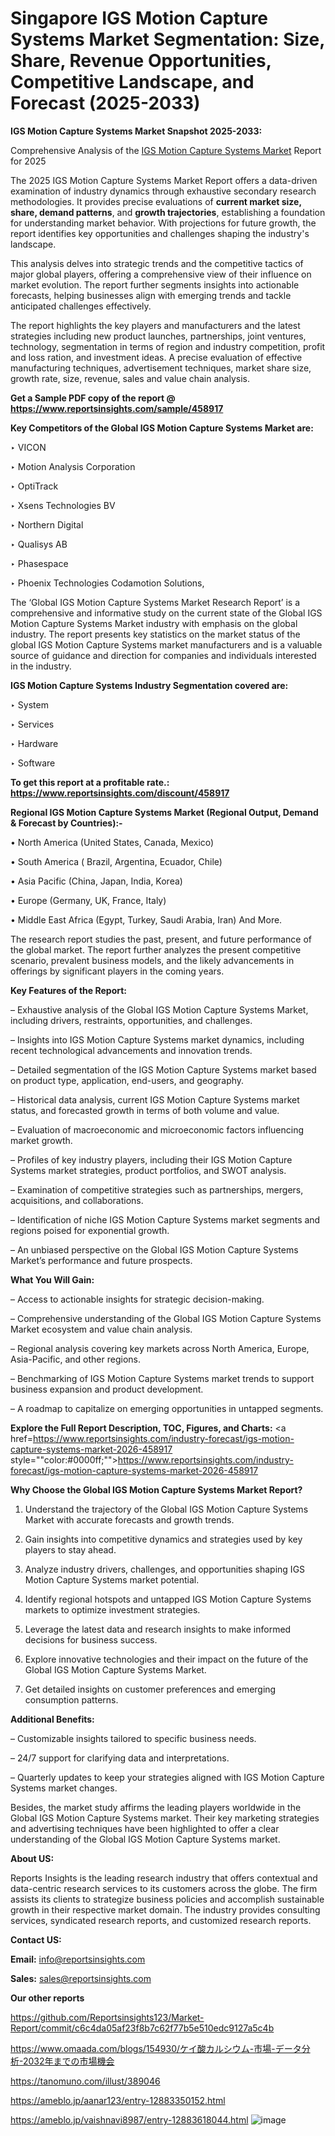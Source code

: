 # Singapore IGS Motion Capture Systems Market Segmentation: Size, Share, Revenue Opportunities, Competitive Landscape, and Forecast (2025-2033)

<strong>IGS Motion Capture Systems Market Snapshot 2025-2033:</strong>

Comprehensive Analysis of the <a href=https://www.reportsinsights.com/sample/458917>IGS Motion Capture Systems Market</a> Report for 2025

The 2025 IGS Motion Capture Systems Market Report offers a data-driven examination of industry dynamics through exhaustive secondary research methodologies. It provides precise evaluations of <strong>current market size, share, demand patterns</strong>, and <strong>growth trajectories</strong>, establishing a foundation for understanding market behavior. With projections for future growth, the report identifies key opportunities and challenges shaping the industry's landscape.

This analysis delves into strategic trends and the competitive tactics of major global players, offering a comprehensive view of their influence on market evolution. The report further segments insights into actionable forecasts, helping businesses align with emerging trends and tackle anticipated challenges effectively.

The report highlights the key players and manufacturers and the latest strategies including new product launches, partnerships, joint ventures, technology, segmentation in terms of region and industry competition, profit and loss ration, and investment ideas. A precise evaluation of effective manufacturing techniques, advertisement techniques, market share size, growth rate, size, revenue, sales and value chain analysis.

<strong>Get a Sample PDF copy of the report @ <a href=https://www.reportsinsights.com/sample/458917 style=color:#0000ff;>https://www.reportsinsights.com/sample/458917</a></strong>

<strong>Key Competitors of the Global IGS Motion Capture Systems Market are:</strong>

‣ VICON

‣ Motion Analysis Corporation

‣ OptiTrack

‣ Xsens Technologies BV

‣ Northern Digital

‣ Qualisys AB

‣ Phasespace

‣ Phoenix Technologies Codamotion Solutions,

The ‘Global IGS Motion Capture Systems Market Research Report’ is a comprehensive and informative study on the current state of the Global IGS Motion Capture Systems Market industry with emphasis on the global industry. The report presents key statistics on the market status of the global IGS Motion Capture Systems market manufacturers and is a valuable source of guidance and direction for companies and individuals interested in the industry.

<strong>IGS Motion Capture Systems Industry Segmentation covered are:</strong>

‣ System

‣ Services

‣ Hardware

‣ Software

<strong>To get this report at a profitable rate.: <a href=https://www.reportsinsights.com/discount/458917 style=color:#0000ff;>https://www.reportsinsights.com/discount/458917</a></strong>

<strong>Regional IGS Motion Capture Systems Market (Regional Output, Demand &amp; Forecast by Countries):-</strong>

• North America (United States, Canada, Mexico)

• South America ( Brazil, Argentina, Ecuador, Chile)

• Asia Pacific (China, Japan, India, Korea)

• Europe (Germany, UK, France, Italy)

• Middle East Africa (Egypt, Turkey, Saudi Arabia, Iran) And More.

The research report studies the past, present, and future performance of the global market. The report further analyzes the present competitive scenario, prevalent business models, and the likely advancements in offerings by significant players in the coming years.

<strong>Key Features of the Report:</strong>

– Exhaustive analysis of the Global IGS Motion Capture Systems Market, including drivers, restraints, opportunities, and challenges.

– Insights into IGS Motion Capture Systems market dynamics, including recent technological advancements and innovation trends.

– Detailed segmentation of the IGS Motion Capture Systems market based on product type, application, end-users, and geography.

– Historical data analysis, current IGS Motion Capture Systems market status, and forecasted growth in terms of both volume and value.

– Evaluation of macroeconomic and microeconomic factors influencing market growth.

– Profiles of key industry players, including their IGS Motion Capture Systems market strategies, product portfolios, and SWOT analysis.

– Examination of competitive strategies such as partnerships, mergers, acquisitions, and collaborations.

– Identification of niche IGS Motion Capture Systems market segments and regions poised for exponential growth.

– An unbiased perspective on the Global IGS Motion Capture Systems Market’s performance and future prospects.

<strong>What You Will Gain:</strong>

– Access to actionable insights for strategic decision-making.

– Comprehensive understanding of the Global IGS Motion Capture Systems Market ecosystem and value chain analysis.

– Regional analysis covering key markets across North America, Europe, Asia-Pacific, and other regions.

– Benchmarking of IGS Motion Capture Systems market trends to support business expansion and product development.

– A roadmap to capitalize on emerging opportunities in untapped segments.

<strong>Explore the Full Report Description, TOC, Figures, and Charts:</strong>
<a href=https://www.reportsinsights.com/industry-forecast/igs-motion-capture-systems-market-2026-458917 style=""color:#0000ff;"">https://www.reportsinsights.com/industry-forecast/igs-motion-capture-systems-market-2026-458917</a>

<strong>Why Choose the Global IGS Motion Capture Systems Market Report?</strong>

1. Understand the trajectory of the Global IGS Motion Capture Systems Market with accurate forecasts and growth trends.

2. Gain insights into competitive dynamics and strategies used by key players to stay ahead.

3. Analyze industry drivers, challenges, and opportunities shaping IGS Motion Capture Systems market potential.

4. Identify regional hotspots and untapped IGS Motion Capture Systems markets to optimize investment strategies.

5. Leverage the latest data and research insights to make informed decisions for business success.

6. Explore innovative technologies and their impact on the future of the Global IGS Motion Capture Systems Market.

7. Get detailed insights on customer preferences and emerging consumption patterns.

<strong>Additional Benefits:</strong>

– Customizable insights tailored to specific business needs.

– 24/7 support for clarifying data and interpretations.

– Quarterly updates to keep your strategies aligned with IGS Motion Capture Systems market changes.

Besides, the market study affirms the leading players worldwide in the Global IGS Motion Capture Systems market. Their key marketing strategies and advertising techniques have been highlighted to offer a clear understanding of the Global IGS Motion Capture Systems market.

<strong><strong>About US</strong>:</strong>

Reports Insights is the leading research industry that offers contextual and data-centric research services to its customers across the globe. The firm assists its clients to strategize business policies and accomplish sustainable growth in their respective market domain. The industry provides consulting services, syndicated research reports, and customized research reports.

<strong>Contact US:</strong>

<p class=><b>Email:</b> <a href=mailto:info@reportsinsights.com>info@reportsinsights.com</a></p>
<p class=><b>Sales:</b> <a href=mailto:sales@reportsinsights.com>sales@reportsinsights.com</a></p>

<strong>Our other reports</strong>

<a href=https://github.com/Reportsinsights123/Market-Report/commit/c6c4da05af23f8b7c62f77b5e510edc9127a5c4b>https://github.com/Reportsinsights123/Market-Report/commit/c6c4da05af23f8b7c62f77b5e510edc9127a5c4b</a>

<a href=https://www.omaada.com/blogs/154930/ケイ酸カルシウム-市場-データ分析-2032年までの市場機会>https://www.omaada.com/blogs/154930/ケイ酸カルシウム-市場-データ分析-2032年までの市場機会</a>

<a href=https://tanomuno.com/illust/389046>https://tanomuno.com/illust/389046</a>

<a href=https://ameblo.jp/aanar123/entry-12883350152.html>https://ameblo.jp/aanar123/entry-12883350152.html</a>

<a href=https://ameblo.jp/vaishnavi8987/entry-12883618044.html>https://ameblo.jp/vaishnavi8987/entry-12883618044.html</a>
![image](https://github.com/user-attachments/assets/d3cacf12-0266-497d-832c-bd2f8ed80e88)
